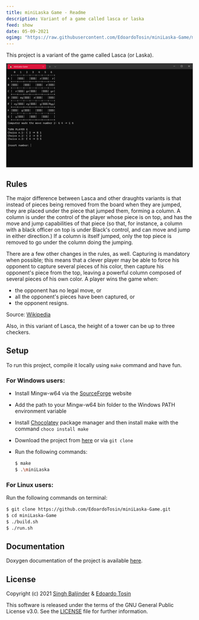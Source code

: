 ```yaml
---
title: miniLaska Game - Readme
description: Variant of a game called lasca or laska
feed: show
date: 05-09-2021
ogimg: "https://raw.githubusercontent.com/EdoardoTosin/miniLaska-Game/main/doc/example.jpg"
---
```


This project is a variant of the game called Lasca (or Laska).

![Screenshot](https://raw.githubusercontent.com/EdoardoTosin/miniLaska-Game/main/doc/example.jpg)

## Rules

The major difference between Lasca and other draughts variants is that instead of pieces being removed from the board when they are jumped, they are placed under the piece that jumped them, forming a column. A column is under the control of the player whose piece is on top, and has the move and jump capabilities of that piece (so that, for instance, a column with a black officer on top is under Black's control, and can move and jump in either direction.) If a column is itself jumped, only the top piece is removed to go under the column doing the jumping.

There are a few other changes in the rules, as well. Capturing is mandatory when possible; this means that a clever player may be able to force his opponent to capture several pieces of his color, then capture his opponent's piece from the top, leaving a powerful column composed of several pieces of his own color. A player wins the game when:

* the opponent has no legal move, or
* all the opponent's pieces have been captured, or
* the opponent resigns.

Source: [Wikipedia](https://en.wikipedia.org/wiki/Lasca)

Also, in this variant of Lasca, the height of a tower can be up to three checkers.

## Setup

To run this project, compile it locally using `make` command and have fun.

### For Windows users:

* Install Mingw-w64 via the [SourceForge](https://sourceforge.net/projects/mingw-w64/) website

* Add the path to your Mingw-w64 bin folder to the Windows PATH environment variable

* Install [Chocolatey](https://chocolatey.org/install) package manager and then install make with the command
  ```choco install make```

* Download the project from [here](https://github.com/EdoardoTosin/miniLaska-Game/archive/main.zip) or via ``git clone``

* Run the following commands:
  
  ```bash
  $ make
  $ .\miniLaska
  ```

### For Linux users:

Run the following commands on terminal:

```bash
$ git clone https://github.com/EdoardoTosin/miniLaska-Game.git
$ cd miniLaska-Game
$ ./build.sh
$ ./run.sh
```

## Documentation

Doxygen documentation of the project is available [here](https://edoardotosin.github.io/miniLaska-Game/).

## License

Copyright (c) 2021 [Singh Baljinder](https://github.com/SinghBaljinder) & [Edoardo Tosin](https://github.com/EdoardoTosin)

This software is released under the terms of the GNU General Public License v3.0. See the [LICENSE](https://github.com/EdoardoTosin/miniLaska-Game/tree/main/LICENSE) file for further information.
